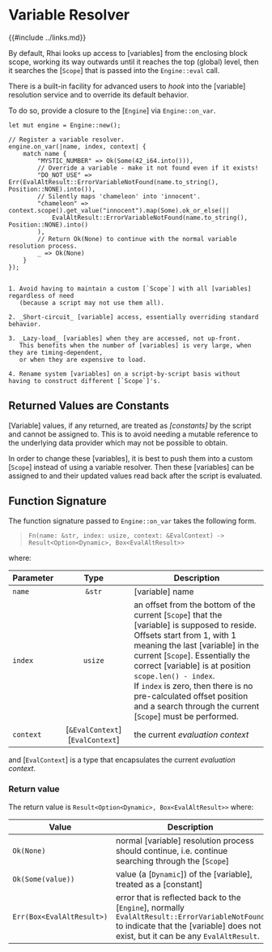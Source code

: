 Variable Resolver
=================

{{#include ../links.md}}

By default, Rhai looks up access to [variables] from the enclosing block scope, working its way
outwards until it reaches the top (global) level, then it searches the [`Scope`] that is passed into
the `Engine::eval` call.

There is a built-in facility for advanced users to _hook_ into the [variable] resolution service and
to override its default behavior.

To do so, provide a closure to the [`Engine`] via `Engine::on_var`.

```rust,no_run
let mut engine = Engine::new();

// Register a variable resolver.
engine.on_var(|name, index, context| {
    match name {
        "MYSTIC_NUMBER" => Ok(Some(42_i64.into())),
        // Override a variable - make it not found even if it exists!
        "DO_NOT_USE" => Err(EvalAltResult::ErrorVariableNotFound(name.to_string(), Position::NONE).into()),
        // Silently maps 'chameleon' into 'innocent'.
        "chameleon" => context.scope().get_value("innocent").map(Some).ok_or_else(|| 
            EvalAltResult::ErrorVariableNotFound(name.to_string(), Position::NONE).into()
        ),
        // Return Ok(None) to continue with the normal variable resolution process.
        _ => Ok(None)
    }
});
```

```admonish info "Benefits of using a variable resolver"

1. Avoid having to maintain a custom [`Scope`] with all [variables] regardless of need
   (because a script may not use them all).

2. _Short-circuit_ [variable] access, essentially overriding standard behavior.

3. _Lazy-load_ [variables] when they are accessed, not up-front.
   This benefits when the number of [variables] is very large, when they are timing-dependent,
   or when they are expensive to load.

4. Rename system [variables] on a script-by-script basis without having to construct different [`Scope`]'s.
```


Returned Values are Constants
----------------------------

[Variable] values, if any returned, are treated as _[constants]_ by the script and cannot be assigned to.
This is to avoid needing a mutable reference to the underlying data provider which may not be possible to obtain.

In order to change these [variables], it is best to push them into a custom [`Scope`] instead of
using a variable resolver. Then these [variables] can be assigned to and their updated values read
back after the script is evaluated.


Function Signature
------------------

The function signature passed to `Engine::on_var` takes the following form.

> `Fn(name: &str, index: usize, context: &EvalContext) -> Result<Option<Dynamic>, Box<EvalAltResult>>`

where:

| Parameter |              Type               | Description                                                                                                                                                                                                                                                                                                                                                                                          |
| --------- | :-----------------------------: | ---------------------------------------------------------------------------------------------------------------------------------------------------------------------------------------------------------------------------------------------------------------------------------------------------------------------------------------------------------------------------------------------------- |
| `name`    |             `&str`              | [variable] name                                                                                                                                                                                                                                                                                                                                                                                      |
| `index`   |             `usize`             | an offset from the bottom of the current [`Scope`] that the [variable] is supposed to reside.<br/>Offsets start from 1, with 1 meaning the last [variable] in the current [`Scope`].  Essentially the correct [variable] is at position `scope.len() - index`.<br/>If `index` is zero, then there is no pre-calculated offset position and a search through the current [`Scope`] must be performed. |
| `context` | [`&EvalContext`][`EvalContext`] | the current _evaluation context_                                                                                                                                                                                                                                                                                                                                                                     |

and [`EvalContext`] is a type that encapsulates the current _evaluation context_.

### Return value

The return value is `Result<Option<Dynamic>, Box<EvalAltResult>>` where:

| Value                     | Description                                                                                                                                                                        |
| ------------------------- | ---------------------------------------------------------------------------------------------------------------------------------------------------------------------------------- |
| `Ok(None)`                | normal [variable] resolution process should continue, i.e. continue searching through the [`Scope`]                                                                                |
| `Ok(Some(value))`         | value (a [`Dynamic`]) of the [variable], treated as a [constant]                                                                                                                   |
| `Err(Box<EvalAltResult>)` | error that is reflected back to the [`Engine`], normally `EvalAltResult::ErrorVariableNotFound` to indicate that the [variable] does not exist, but it can be any `EvalAltResult`. |
